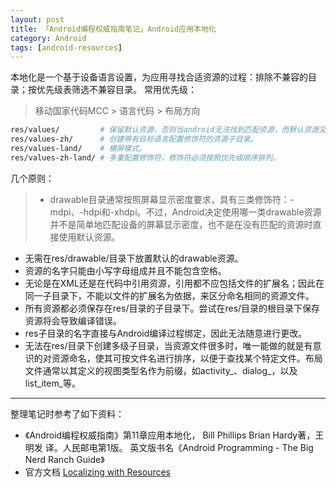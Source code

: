 ```yaml
---
layout: post
title: 「Android编程权威指南笔记」Android应用本地化
category: Android
tags: [android-resources]
---
```


本地化是一个基于设备语言设置，为应用寻找合适资源的过程：排除不兼容的目录；按优先级表筛选不兼容目录。
常用优先级：

> 移动国家代码MCC > 语言代码 > 布局方向

```bash
res/values/         # 保留默认资源，否则当android无法找到匹配资源，而默认资源又不存在时，应用将崩溃。
res/values-zh/      # 创建带有目标语言配置修饰符的资源子目录。
res/values-land/    # 横屏模式。
res/values-zh-land/ # 多重配置修饰符，修饰符必须按照优先级顺序排列。
```

几个原则：

> - drawable目录通常按照屏幕显示密度要求，具有三类修饰符：-mdpi、-hdpi和-xhdpi。不过，Android决定使用哪一类drawable资源并不是简单地匹配设备的屏幕显示密度，也不是在没有匹配的资源时直接使用默认资源。
- 无需在res/drawable/目录下放置默认的drawable资源。
- 资源的名字只能由小写字母组成并且不能包含空格。
- 无论是在XML还是在代码中引用资源，引用都不应包括文件的扩展名；因此在同一子目录下，不能以文件的扩展名为依据，来区分命名相同的资源文件。
- 所有资源都必须保存在res/目录的子目录下。尝试在res/目录的根目录下保存资源将会导致编译错误。
- res子目录的名字直接与Android编译过程绑定，因此无法随意进行更改。
- 无法在res/目录下创建多级子目录，当资源文件很多时，唯一能做的就是有意识的对资源命名，使其可按文件名进行排序，以便于查找某个特定文件。布局文件通常以其定义的视图类型名作为前缀，如activity_、dialog_，以及list_item_等。


---

整理笔记时参考了如下资料：

- 《Android编程权威指南》第11章应用本地化， Bill Phillips  Brian Hardy著，王明发 译。人民邮电第1版。
    英文版书名《Android Programming - The Big Nerd Ranch Guide》
- 官方文档 [Localizing with Resources](http://developer.android.com/guide/topics/resources/localization.html)
